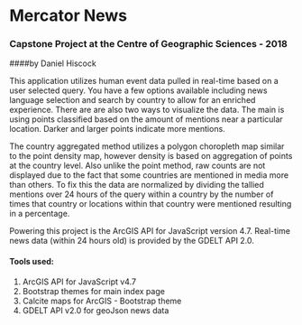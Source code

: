 # Mercator News
### Capstone Project at the Centre of Geographic Sciences - 2018
####by Daniel Hiscock

This application utilizes human event data pulled in real-time based on a user selected query. You have a few options available including news language selection and search by country to allow for an enriched experience. There are are also two ways to visualize the data. The main is using points classified based on the amount of mentions near a particular location. Darker and larger points indicate more mentions. 

The country aggregated method utilizes a polygon choropleth map similar to the point density map, however density is based on aggregation of points at the country level. Also unlike the point method, raw counts are not displayed due to the fact that some countries are mentioned in media more than others. To fix this the data are normalized by dividing the tallied mentions over 24 hours of the query within a country by the number of times that country or locations within that country were mentioned resulting in a percentage. 

Powering this project is the ArcGIS API for JavaScript version 4.7. Real-time news data (within 24 hours old) is provided by the GDELT API 2.0.

#### Tools used:
1. ArcGIS API for JavaScript v4.7
2. Bootstrap themes for main index page
3. Calcite maps for ArcGIS - Bootstrap theme
4. GDELT API v2.0 for geoJson news data
